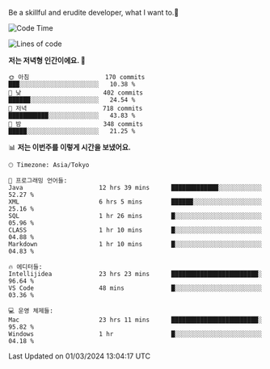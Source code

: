 Be a skillful and erudite developer, what I want to.👶

<!--START_SECTION:waka-->
![Code Time](http://img.shields.io/badge/Code%20Time-464%20hrs%2022%20mins-blue)

![Lines of code](https://img.shields.io/badge/%EC%A0%80%EB%8A%94%20%EC%97%AC%ED%83%9C%EA%B9%8C%EC%A7%80%20-778.7%20thousand%20%EC%A4%84%EC%9D%98%20%EC%BD%94%EB%93%9C%EB%A5%BC%20%EC%9E%91%EC%84%B1%ED%96%88%EC%96%B4%EC%9A%94.-blue)

**저는 저녁형 인간이에요. 🦉** 

```text
🌞 아침                     170 commits         ███░░░░░░░░░░░░░░░░░░░░░░   10.38 % 
🌆 낮　                     402 commits         ██████░░░░░░░░░░░░░░░░░░░   24.54 % 
🌃 저녁                     718 commits         ███████████░░░░░░░░░░░░░░   43.83 % 
🌙 밤　                     348 commits         █████░░░░░░░░░░░░░░░░░░░░   21.25 % 
```


📊 **저는 이번주를 이렇게 시간을 보냈어요.** 

```text
🕑︎ Timezone: Asia/Tokyo

💬 프로그래밍 언어들: 
Java                     12 hrs 39 mins      █████████████░░░░░░░░░░░░   52.27 % 
XML                      6 hrs 5 mins        ██████░░░░░░░░░░░░░░░░░░░   25.16 % 
SQL                      1 hr 26 mins        █░░░░░░░░░░░░░░░░░░░░░░░░   05.96 % 
CLASS                    1 hr 10 mins        █░░░░░░░░░░░░░░░░░░░░░░░░   04.88 % 
Markdown                 1 hr 10 mins        █░░░░░░░░░░░░░░░░░░░░░░░░   04.83 % 

🔥 에디터들: 
Intellijidea             23 hrs 23 mins      ████████████████████████░   96.64 % 
VS Code                  48 mins             █░░░░░░░░░░░░░░░░░░░░░░░░   03.36 % 

💻 운영 체제들: 
Mac                      23 hrs 11 mins      ████████████████████████░   95.82 % 
Windows                  1 hr                █░░░░░░░░░░░░░░░░░░░░░░░░   04.18 % 
```


 Last Updated on 01/03/2024 13:04:17 UTC
<!--END_SECTION:waka-->
